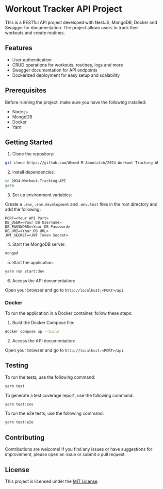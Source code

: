 # Workout Tracker API Project

This is a RESTful API project developed with NestJS, MongoDB, Docker and Swagger for documentation. The project allows users to track their workouts and create routines.

## Features

- User authentication
- CRUD operations for workouts, routines, logs and more
- Swagger documentation for API endpoints
- Dockerized deployment for easy setup and scalability

## Prerequisites

Before running the project, make sure you have the following installed:

- Node.js
- MongoDB
- Docker
- Yarn

## Getting Started

1. Clone the repository:

```bash
git clone https://github.com/Ahmed-M-Aboutaleb/2024-Workout-Tracking-API.git
```

2. Install dependencies:

```bash
cd 2024-Workout-Tracking-API
yarn
```

3. Set up environment variables:

Create a `.env`, `.env.development` and `.env.test` files in the root directory and add the following:

```plaintext
PORT=<Your API Port>
DB_USER=<Your DB Username>
DB_PASSWORD=<Your DB Password>
DB_URI=<Your DB URL>
JWT_SECRET=<JWT Token Secret>
```

4. Start the MongoDB server:

```bash
mongod
```

5. Start the application:

```bash
yarn run start:dev
```

6. Access the API documentation:

Open your browser and go to `http://localhost:<PORT>/api`

### Docker

To run the application in a Docker container, follow these steps:

1. Build the Docker Compose file:

```bash
docker compose up --build
```

2. Access the API documentation:

Open your browser and go to `http://localhost:<PORT>/api`

## Testing

To run the tests, use the following command:

```bash
yarn test
```

To generate a test coverage report, use the following command:

```bash
yarn test:cov
```

To run the e2e tests, use the following command:

```bash
yarn test:e2e
```

## Contributing

Contributions are welcome! If you find any issues or have suggestions for improvement, please open an issue or submit a pull request.

## License

This project is licensed under the [MIT License](LICENSE).
